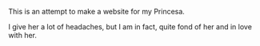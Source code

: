 This is an attempt to make a website for my Princesa.

I give her a lot of headaches, but I am in fact, quite fond of her and in love with her.
